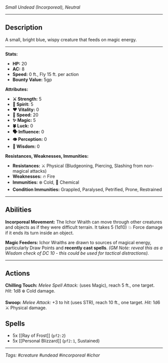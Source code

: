 *Small Undead (Incorporeal), Neutral*

---
## Description

A small, bright blue, wispy creature that feeds on magic energy.

---

**Stats:**
*   **HP:** 20
*   **AC:** 8
*   **Speed:** 0 ft., Fly 15 ft. per action
*   **Bounty Value:** 5gp

**Attributes:**
*   **⚔️ Strength:** 5
*   **💙 Spirit:** 5
*   **❤️ Vitality:** 0
*   **🏃 Speed:** 20
*   **✨ Magic:** 5
*   **🍀 Luck:** 0
*   **🗣️ Influence:** 0
*   **👁️ Perception:** 0
*   **🧠 Wisdom:** 0

**Resistances, Weaknesses, Immunities:**
*   **Resistances:** ⚔️ Physical (Bludgeoning, Piercing, Slashing from non-magical attacks)
*   **Weaknesses:** 🔥 Fire
*   **Immunities:** ❄️ Cold, 🧪 Chemical
*   **Condition Immunities:** Grappled, Paralysed, Petrified, Prone, Restrained

---
## Abilities

**Incorporeal Movement:** The Ichor Wraith can move through other creatures and objects as if they were difficult terrain. It takes 5 (1d10) 💥 Force damage if it ends its turn inside an object.

**Magic Feeders:** Ichor Wraiths are drawn to sources of magical energy, particularly Draw Points and **recently cast spells**. *(GM Note: reveal this as a Wisdom check of DC 10 - this could be used for tactical distractions).*

---
## Actions

**Chilling Touch:** *Melee Spell Attack:* (uses Magic), reach 5 ft., one target.
*Hit:* 1d8 ❄️ Cold damage.

**Swoop:** *Melee Attack:* +3 to hit (uses STR), reach 10 ft., one target.
*Hit:* 1d6 ⚔️ Physical damage.

## Spells

*   5x [[Ray of Frost]] (`pf2:2`)
*   5x [[Personal Blizzard]] (`pf2:1`, Sustained)

---
*Tags: #creature #undead #incorporeal #ichor*
